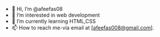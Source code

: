 - 👋 Hi, I’m @afeefas08
- 👀 I’m interested in web development
- 🌱 I’m currently learning HTML,CSS
- 📫 How to reach me-via email at [afeefas008@gmail.com].

<!---
afeefas08/afeefas08 is a ✨ special ✨ repository because its `README.md` (this file) appears on your GitHub profile.
You can click the Preview link to take a look at your changes.
--->
